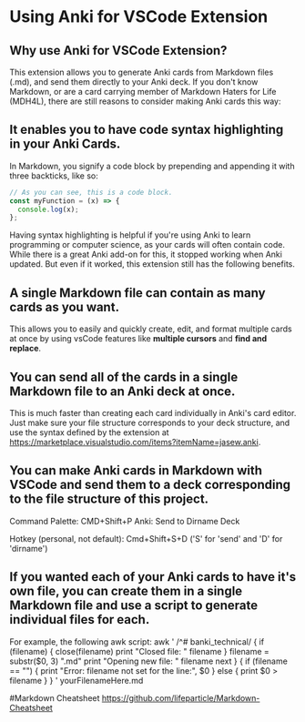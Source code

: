 # Using Anki for VSCode Extension

## Why use Anki for VSCode Extension?

This extension allows you to generate Anki cards from Markdown files (.md), and send them directly to your Anki deck. If you don't know Markdown, or are a card carrying member of Markdown Haters for Life (MDH4L), there are still reasons to consider making Anki cards this way:

## It enables you to have code syntax highlighting in your Anki Cards.

In Markdown, you signify a code block by prepending and appending it with three backticks, like so:

```javascript
// As you can see, this is a code block.
const myFunction = (x) => {
  console.log(x);
};
```

Having syntax highlighting is helpful if you're using Anki to learn programming or computer science, as your cards will often contain code. While there is a great Anki add-on for this, it stopped working when Anki updated. But even if it worked, this extension still has the following benefits.

## A single Markdown file can contain as many cards as you want.

This allows you to easily and quickly create, edit, and format multiple cards at once by using vsCode features like **multiple cursors** and **find and replace**.

## You can send all of the cards in a single Markdown file to an Anki deck at once.

This is much faster than creating each card individually in Anki's card editor. Just make sure your file structure corresponds to your deck structure, and use the syntax defined by the extension at https://marketplace.visualstudio.com/items?itemName=jasew.anki.

## You can make Anki cards in Markdown with VSCode and send them to a deck corresponding to the file structure of this project.

Command Palette:
CMD+Shift+P Anki: Send to Dirname Deck

Hotkey (personal, not default):
Cmd+Shift+S+D ('S' for 'send' and 'D' for 'dirname')

## If you wanted each of your Anki cards to have it's own file, you can create them in a single Markdown file and use a script to generate individual files for each.

For example, the following awk script:
awk '
/^# banki_technical/ {
if (filename) {
close(filename)
print "Closed file: " filename
}
filename = substr($0, 3) ".md"
print "Opening new file: " filename
next
}
{
if (filename == "") {
print "Error: filename not set for the line:", $0
} else {
print $0 > filename
}
}
' yourFilenameHere.md

#Markdown Cheatsheet
https://github.com/lifeparticle/Markdown-Cheatsheet
